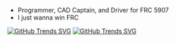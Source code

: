 - Programmer, CAD Captain, and Driver for FRC 5907
- I just wanna win FRC


[![GitHub Trends SVG](https://api.githubtrends.io/user/svg/J-Barta/langs?time_range=one_year&theme=dark)](https://githubtrends.io)
[![GitHub Trends SVG](https://api.githubtrends.io/user/svg/J-Barta/repos?time_range=one_year&theme=dark)](https://githubtrends.io)
